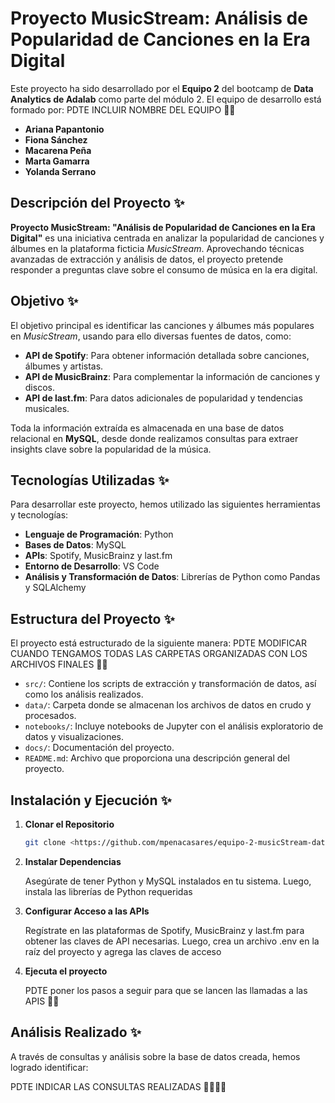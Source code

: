 # Proyecto MusicStream: Análisis de Popularidad de Canciones en la Era Digital

Este proyecto ha sido desarrollado por el **Equipo 2** del bootcamp de **Data Analytics de Adalab** como parte del módulo 2. El equipo de desarrollo está formado por: PDTE INCLUIR NOMBRE DEL EQUIPO 🚩🚩

- **Ariana Papantonio**
- **Fiona Sánchez**
- **Macarena Peña**
- **Marta Gamarra**
- **Yolanda Serrano**

## Descripción del Proyecto ✨

**Proyecto MusicStream: "Análisis de Popularidad de Canciones en la Era Digital"** es una iniciativa centrada en analizar la popularidad de canciones y álbumes en la plataforma ficticia _MusicStream_. Aprovechando técnicas avanzadas de extracción y análisis de datos, el proyecto pretende responder a preguntas clave sobre el consumo de música en la era digital.

## Objetivo ✨

El objetivo principal es identificar las canciones y álbumes más populares en _MusicStream_, usando para ello diversas fuentes de datos, como:

- **API de Spotify**: Para obtener información detallada sobre canciones, álbumes y artistas.
- **API de MusicBrainz**: Para complementar la información de canciones y discos.
- **API de last.fm**: Para datos adicionales de popularidad y tendencias musicales.

Toda la información extraída es almacenada en una base de datos relacional en **MySQL**, desde donde realizamos consultas para extraer insights clave sobre la popularidad de la música.

## Tecnologías Utilizadas ✨

Para desarrollar este proyecto, hemos utilizado las siguientes herramientas y tecnologías:

- **Lenguaje de Programación**: Python
- **Bases de Datos**: MySQL
- **APIs**: Spotify, MusicBrainz y last.fm
- **Entorno de Desarrollo**: VS Code
- **Análisis y Transformación de Datos**: Librerías de Python como Pandas y SQLAlchemy

## Estructura del Proyecto ✨

El proyecto está estructurado de la siguiente manera: PDTE MODIFICAR CUANDO TENGAMOS TODAS LAS CARPETAS ORGANIZADAS CON LOS ARCHIVOS FINALES 🚩🚩

- `src/`: Contiene los scripts de extracción y transformación de datos, así como los análisis realizados.
- `data/`: Carpeta donde se almacenan los archivos de datos en crudo y procesados.
- `notebooks/`: Incluye notebooks de Jupyter con el análisis exploratorio de datos y visualizaciones.
- `docs/`: Documentación del proyecto.
- `README.md`: Archivo que proporciona una descripción general del proyecto.

## Instalación y Ejecución ✨

1. **Clonar el Repositorio**

   ```bash
   git clone <https://github.com/mpenacasares/equipo-2-musicStream-data-promoK.git>

   ```

2. **Instalar Dependencias**

   Asegúrate de tener Python y MySQL instalados en tu sistema. Luego, instala las librerías de Python requeridas

3. **Configurar Acceso a las APIs**

   Regístrate en las plataformas de Spotify, MusicBrainz y last.fm para obtener las claves de API necesarias. Luego, crea un archivo .env en la raíz del proyecto y agrega las claves de acceso

4. **Ejecuta el proyecto**

   PDTE poner los pasos a seguir para que se lancen las llamadas a las APIS 🚩🚩

## Análisis Realizado ✨

A través de consultas y análisis sobre la base de datos creada, hemos logrado identificar:

PDTE INDICAR LAS CONSULTAS REALIZADAS 🚩🚩🚩🚩
